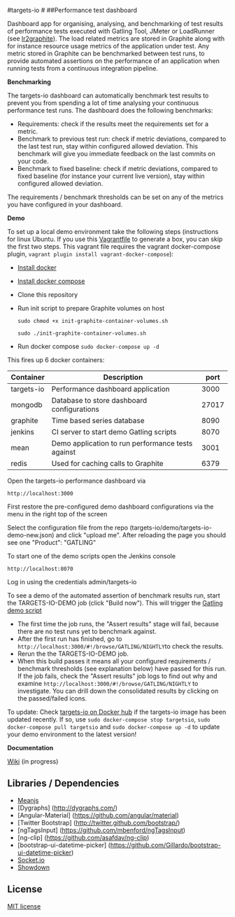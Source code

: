 #targets-io #
##Performance test dashboard

Dashboard app for organising, analysing, and benchmarking of test results of performance tests executed with Gatling Tool, JMeter or LoadRunner (see [lr2graphite](https://github.com/ogarling/LR2Graphite)).
The load related metrics are stored in Graphite along with for instance resource usage metrics of the application under test.
Any metric stored in Graphite can be benchmarked between test runs, to provide automated assertions on the performance of an application when running tests from a continuous integration pipeline. 

**Benchmarking**

The targets-io dashboard can automatically benchmark test results to prevent you from spending a lot of time analysing your continuous performance test runs. The dashboard does the following benchmarks:

- Requirements: check if the results meet the requirements set for a metric. 
- Benchmark to previous test run: check if metric deviations, compared to the last test run, stay within configured allowed deviation. This benchmark will give you immediate feedback on the last commits on your code.
- Benchmark to fixed baseline: check if metric deviations, compared to fixed baseline (for instance your current live version), stay within configured allowed deviation.
 
The requirements / benchmark thresholds can be set on any of the metrics you have configured in your dashboard. 

**Demo**

To set up a local demo environment take the following steps (instructions for linux Ubuntu. If you use this [Vagrantfile](https://github.com/dmoll1974/targets-io/blob/master/Vagrantfile) to generate a box, you can skip the first two steps. This vagrant file requires the vagrant docker-compose plugin, `vagrant plugin install vagrant-docker-compose`):

- [Install docker](https://docs.docker.com/engine/installation/linux/ubuntulinux/)  
- [Install docker compose](https://docs.docker.com/compose/install/)
- Clone this repository
- Run init script to prepare Graphite volumes on host

  `sudo chmod +x init-graphite-container-volumes.sh`
  
  `sudo ./init-graphite-container-volumes.sh`
- Run docker compose  `sudo docker-compose up -d`


This fires up 6 docker containers:

| Container  	| Description                                            	| port  	|
|------------	|--------------------------------------------------------	|-------	|
| targets-io 	| Performance dashboard application                      	| 3000  	|
| mongodb    	| Database to store dashboard configurations           		 | 27017 	|
| graphite   	| Time based series database                             	| 8090  	|
| jenkins    	| CI server to start demo Gatling scripts     	           | 8070  	|
| mean       	| Demo application to run performance tests against 	     | 3001  	|
| redis      	| Used for caching calls to Graphite                     	| 6379   |


Open the targets-io performance dashboard via

`http://localhost:3000`

First restore the pre-configured demo dashboard configurations via the menu in the right top of the screen

Select the configuration file from the repo (targets-io/demo/targets-io-demo-new.json) and click "upload me". After reloading the page you should see one "Product": "GATLING"

To start one of the demo scripts open the Jenkins console

`http://localhost:8070` 

Log in using the credentials admin/targets-io

To see a demo of the automated assertion of benchmark results run, start the TARGETS-IO-DEMO job (click "Build now"). This will trigger the [Gatling demo script](https://github.com/dmoll1974/targets-io-demo-script-gatling)

- The first time the job runs, the "Assert results" stage will fail, because there are no test runs yet to benchmark against. 
- After the first run has finished, go to `http://localhost:3000/#!/browse/GATLING/NIGHTLY`to check the results.
- Rerun the the TARGETS-IO-DEMO job.
- When this build passes it means all your configured requirements / benchmark thresholds (see explanation below) have passed for this run. If the job fails, check the "Assert results" job logs to find out why and examine  `http://localhost:3000/#!/browse/GATLING/NIGHTLY` to investigate. You can drill down the consolidated results by clicking on the passed/failed icons. 

To update: Check [targets-io on Docker hub](https://hub.docker.com/r/dmoll1974/targets-io/) if the targets-io image has been updated recently. If so, use `sudo docker-compose stop targetsio`, `sudo docker-compose pull targetsio` and `sudo docker-compose up -d` to update your demo environment to the latest version!  

**Documentation**

[Wiki](https://github.com/dmoll1974/targets-io/wiki) (in progress)


**Libraries / Dependencies**
------------------------
+ [Meanjs](https://github.com/meanjs/mean)
+ [Dygraphs] (http://dygraphs.com/) 
+ [Angular-Material] (https://github.com/angular/material)
+ [Twitter Bootstrap] (http://twitter.github.com/bootstrap/)
+ [ngTagsInput] (https://github.com/mbenford/ngTagsInput)
+ [ng-clip] (https://github.com/asafdav/ng-clip)
+ [bootstrap-ui-datetime-picker] (https://github.com/Gillardo/bootstrap-ui-datetime-picker)
+ [Socket.io](http://socket.io/)
+ [Showdown](https://github.com/showdownjs/showdown)



## License

[MIT license](https://github.com/dmoll1974/targets-io/blob/master/LICENSE.md)
